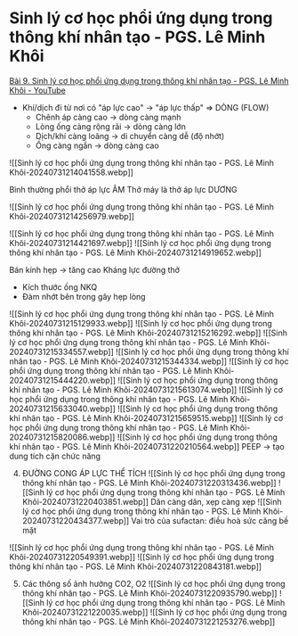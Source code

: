 # Sinh lý cơ học phổi ứng dụng trong thông khí nhân tạo - PGS. Lê Minh Khôi
[Bài 9. Sinh lý cơ học phổi ứng dụng trong thông khí nhân tạo - PGS. Lê Minh Khôi - YouTube](https://www.youtube.com/watch?v=dEykgBLJazU)

- Khí/dịch đi từ nơi có "áp lực cao" -> "áp lực thấp" => DÒNG (FLOW)
	- Chênh áp càng cao -> dòng càng mạnh
	- Lòng ống càng rộng rãi -> dòng càng lớn
	- Dịch/khí càng loãng -> di chuyển càng dễ (độ nhớt)
	- Ống càng ngắn -> dòng càng cao

![[Sinh lý cơ học phổi ứng dụng trong thông khí nhân tạo - PGS. Lê Minh Khôi-20240731214041558.webp]]

Bình thường phổi thở áp lực ÂM
Thở máy là thở áp lực DƯƠNG

![[Sinh lý cơ học phổi ứng dụng trong thông khí nhân tạo - PGS. Lê Minh Khôi-20240731214256979.webp]]

![[Sinh lý cơ học phổi ứng dụng trong thông khí nhân tạo - PGS. Lê Minh Khôi-20240731214421697.webp]]
![[Sinh lý cơ học phổi ứng dụng trong thông khí nhân tạo - PGS. Lê Minh Khôi-20240731214919652.webp]]

Bán kính hẹp -> tăng cao Kháng lực đường thở
- Kích thước ống NKQ
- Đàm nhớt bên trong gây hẹp lòng

![[Sinh lý cơ học phổi ứng dụng trong thông khí nhân tạo - PGS. Lê Minh Khôi-20240731215129933.webp]]
![[Sinh lý cơ học phổi ứng dụng trong thông khí nhân tạo - PGS. Lê Minh Khôi-20240731215216292.webp]]
![[Sinh lý cơ học phổi ứng dụng trong thông khí nhân tạo - PGS. Lê Minh Khôi-20240731215334557.webp]]
![[Sinh lý cơ học phổi ứng dụng trong thông khí nhân tạo - PGS. Lê Minh Khôi-20240731215344334.webp]]
![[Sinh lý cơ học phổi ứng dụng trong thông khí nhân tạo - PGS. Lê Minh Khôi-20240731215444220.webp]]
![[Sinh lý cơ học phổi ứng dụng trong thông khí nhân tạo - PGS. Lê Minh Khôi-20240731215613074.webp]]
![[Sinh lý cơ học phổi ứng dụng trong thông khí nhân tạo - PGS. Lê Minh Khôi-20240731215633040.webp]]
![[Sinh lý cơ học phổi ứng dụng trong thông khí nhân tạo - PGS. Lê Minh Khôi-20240731215659515.webp]]
![[Sinh lý cơ học phổi ứng dụng trong thông khí nhân tạo - PGS. Lê Minh Khôi-20240731215820086.webp]]
![[Sinh lý cơ học phổi ứng dụng trong thông khí nhân tạo - PGS. Lê Minh Khôi-20240731220210564.webp]]
PEEP -> tạo dung tích cặn chức năng

4. ĐƯỜNG CONG ÁP LỰC THỂ TÍCH
![[Sinh lý cơ học phổi ứng dụng trong thông khí nhân tạo - PGS. Lê Minh Khôi-20240731220313436.webp]]
![[Sinh lý cơ học phổi ứng dụng trong thông khí nhân tạo - PGS. Lê Minh Khôi-20240731220403851.webp]]
Dãn càng dãn, xẹp càng xẹp
![[Sinh lý cơ học phổi ứng dụng trong thông khí nhân tạo - PGS. Lê Minh Khôi-20240731220434377.webp]]
Vai trò của sufactan: điều hoà sức căng bề mặt

![[Sinh lý cơ học phổi ứng dụng trong thông khí nhân tạo - PGS. Lê Minh Khôi-20240731220549391.webp]]
![[Sinh lý cơ học phổi ứng dụng trong thông khí nhân tạo - PGS. Lê Minh Khôi-20240731220843181.webp]]

5. Các thông số ảnh hưởng CO2, O2
![[Sinh lý cơ học phổi ứng dụng trong thông khí nhân tạo - PGS. Lê Minh Khôi-20240731220935790.webp]]
![[Sinh lý cơ học phổi ứng dụng trong thông khí nhân tạo - PGS. Lê Minh Khôi-20240731221220035.webp]]
![[Sinh lý cơ học phổi ứng dụng trong thông khí nhân tạo - PGS. Lê Minh Khôi-20240731221253276.webp]]












